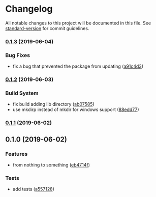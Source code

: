 # Changelog

All notable changes to this project will be documented in this file. See [standard-version](https://github.com/conventional-changelog/standard-version) for commit guidelines.

### [0.1.3](https://github.com/QingqiShi/react-lit-store/compare/v0.1.2...v0.1.3) (2019-06-04)

### Bug Fixes

- fix a bug that prevented the package from updating ([a91c4d3](https://github.com/QingqiShi/react-lit-store/commit/a91c4d3))

### [0.1.2](https://github.com/QingqiShi/react-lit-store/compare/v0.1.1...v0.1.2) (2019-06-03)

### Build System

- fix build adding lib directory ([ab07585](https://github.com/QingqiShi/react-lit-store/commit/ab07585))
- use mkdirp instead of mkdir for windows support ([88edd77](https://github.com/QingqiShi/react-lit-store/commit/88edd77))

### [0.1.1](https://github.com/QingqiShi/react-lit-store/compare/v0.1.0...v0.1.1) (2019-06-02)

## 0.1.0 (2019-06-02)

### Features

- from nothing to something ([eb4714f](https://github.com/QingqiShi/react-lit-store/commit/eb4714f))

### Tests

- add tests ([a557128](https://github.com/QingqiShi/react-lit-store/commit/a557128))
